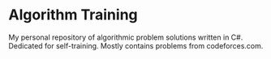 # Algorithm Training
My personal repository of algorithmic problem solutions written in C#.
Dedicated for self-training.
Mostly contains problems from codeforces.com.
